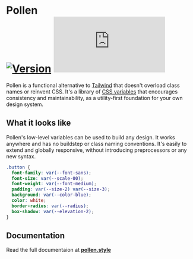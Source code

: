 # Pollen <br/> [![Version](https://img.shields.io/npm/v/pollen-css.svg?style=flat)](https://www.npmjs.com/package/pollen-css) ![Size](https://img.badgesize.io/https://unpkg.com/pollen-css/pollen.css?compression=gzip&label=size)

Pollen is a functional alternative to [Tailwind](https://tailwindcss.com) that doesn't overload class names or reinvent CSS. It's a library of [CSS variables](https://developer.mozilla.org/en-US/docs/Web/CSS/--*) that encourages consistency and maintainability, as a utility-first foundation for your own design system.

## What it looks like

Pollen's low-level variables can be used to build any design. It works anywhere and has no buildstep or class naming conventions. It's easily to extend and globally responsive, without introducing preprocessors or any new syntax.

```css
.button {
  font-family: var(--font-sans);
  font-size: var(--scale-00);
  font-weight: var(--font-medium);
  padding: var(--size-2) var(--size-3);
  background: var(--color-blue);
  color: white;
  border-radius: var(--radius);
  box-shadow: var(--elevation-2);
}
```

## Documentation

Read the full documentaion at **[pollen.style](https://www.pollen.style)**
